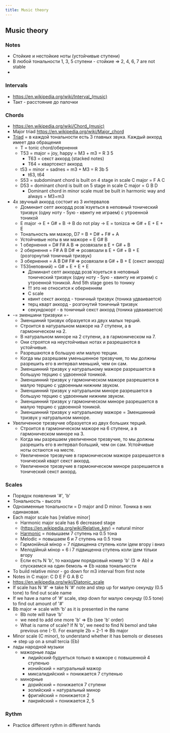 ```yaml
---
title: Music theory
---
```


## Music theory

### Notes
* Стойкие и нестойкие ноты (устойчивые ступени)
* В любой тональности 1, 3, 5 ступени - стойкие => 2, 4, 6, 7 are not stable
* 

### Intervals
* https://en.wikipedia.org/wiki/Interval_(music)
* Такт - расстояние до палочки

### Chords
* https://en.wikipedia.org/wiki/Chord_(music)
* Major triad https://en.wikipedia.org/wiki/Major_chord
* [Triad](https://en.wikipedia.org/wiki/Triad_(music)) = в каждой тональности есть 3 главных звука. Каждый аккорд имеет два обращения
  * T = tonic chord/обернення  
  * T53 = major = joy, happy = M3 + m3 = R 3 5
    * T63 = секст аккорд (stacked notes)
    * T64 = квартсекст аккорд 
  * t53 = minor = sadnes = m3 + M3 = R 3b 5
    * t63, t64
  * S53 = subdominant chord is built on 4 stage in scale C major = F A C
  * D53 = dominant chord is built on 5 stage in scale C major = G B D
    * Dominant chord in minor scale must be built in harmonic way and always = M3+m3 
* 4х звучный аккорд состоит из 3 интервалов
  * Доминант септ аккордд розв`язуеться в неповный тонический тризвук (одну ноту - 5ую - квинту не играем) с утроенной тоникой
  * E major -> E + G# + B -> B do not play -> E = tonizca => G# + E + E + E
  * Тональность ми мажор, D7 = B + D# + F# + A
  * Устойчивые ноты в ми мажоре = E G# B
  * 1 обернення = D# F# A B => розвязали в E  + G# + B
  * 2 обернення = F# A B D# => розвязали в E  + G# + B + E (розгорнутий тоничный тризвук)
  * 3 обернення = A B D# F# => розвязали в G# + B  + E     (секст аккорд)
  * T53(неповний) = G# + E + E + E
    * Доминант септ аккордд розв`язуеться в неповный тонический тризвук (одну ноту - 5ую - квинту не играем) с утроенной тоникой. And 5th stage goes to тонику
    * !!! это не относится к оберненням
    * C scale
    * квинт секст аккорд - тоничный тризвук (тоника удваивается)
    * терц кварт аккорд  - розгонутий тоничный тризвук
    * секундокорт        - в тоничный секст аккорд (тоника удваивается)
* -= зменшини тризвуки =-
  * Зменшиний тризвук образуется из двух малых терций.
  * Строится в натуральном мажоре на 7 ступени, а в гармоническом на 2.
  * В натуральном миноре на 2 ступени, а в гармоническом на 7.
  * Они строятся на неустойчивых нотах и разрешаются в устойчивые.
  * Разрешаются в большую или малую терции.
  * Когда мы разрешаем уменьшенное трезвучие, то мы должны разрешить его в интервал меньший, чем он сам.
  * Зменшинний тризвук у натуральному  мажоре разрешается в большую терцию с удвоенной тоникой.
  * Зменшинний тризвук у гармоническом мажоре разрешается в малую   терцию с удвоенным нижним звуком.
  * Зменшинний тризвук у натуральном   миноре разрешается в большую терцию с удвоенным нижним звуком.
  * Зменшинний тризвук у гармоническом миноре разрешается в малую   терцию с удвоенной тоникой.
  * Зменшинний тризвук у натуральному мажоре = Зменшинний тризвук у натуральном миноре.
* Увеличенное трезвучие образуется из двух больших терций.
  * Строится в гармоническом мажоре на 6 ступени, а в гармоническом миноре на 3.
  * Когда мы разрешаем увеличенное трезвучие, то мы должны разрешить его в интервал больший, чем он сам. Устойчивые ноты остаются на месте.
  * Увеличенное трезвучие в гармоническом мажоре разрешается в тонический кварт секст аккорд.
  * Увеличенное трезвучие в гармоническом миноре разрешается в тонический секст аккорд.

  
### Scales
* Порядок появления '#', 'b'
* Тональность - высота
* Одноименные тональности = D major and D minor. Тоника в них одинаковая.
* Each major scale has [relative minor]
  * Harmonic major scale has 6 decreased stage
  * (https://en.wikipedia.org/wiki/Relative_key) = natural minor
  * [Harmonic](https://en.wikipedia.org/wiki/Harmonic_minor_scale) = повышаем 7 ступень на 0.5 тона
  * Melodic = повышаем 6 и 7 ступень на 0.5 тона
  * Гармонiйнuй мiнор = 7 пiдвищенна ступень коли iдем вгору i вниз
  * Мелодiйнuй  мiнор = 6 i 7 пiдвищенна ступень коли iдем тiльки вгору
  * Если есть N 'b', то находим порядковый номер 'b' (3 => Ab) и спускаемся на один бемоль => Eb назва тональности
* To build relative minor - go down for m3 interval from first note
* Notes in C major:	C	 	D	 	E	 	F	 	G	 	A	 	B	 	C
* https://en.wikipedia.org/wiki/Diatonic_scale
* If scale has N '#' => take N '#' note and step up for малую секунду (0.5 tone) to find out scale name
* If we have a name of '#' scale, step down for малую секунду (0.5 tone) to find out amount of '#'
* Bb major => scale with 'b' as it is presented in the name
  * Bb note will have 'b'
  * we need to add one more 'b' => Eb (see 'b' order)
  * What is name of scale? If N 'b', we need to find N bemol and take previous one (-1). For example 2b = 2-1 => Bb major
* Minor scale (C minor), to understand whether it has bemols or dieseses => step up on a small tercia (Eb) 
* лады народной музыки
  * мажорные лады 
    * лидийский будуеться только в мажоре с повышенной 4 ступенью
    * ионийский = натуральный мажор
    * миксалидийский = понижается 7 ступенью
  * минорные
    * дорийский = понижается 7 ступени
    * эолийский = натуральный минор
    * фригийский = понижается 2
    * лакрийский = понижается 2, 5

### Rythm
* Practice different rythm in different hands 
